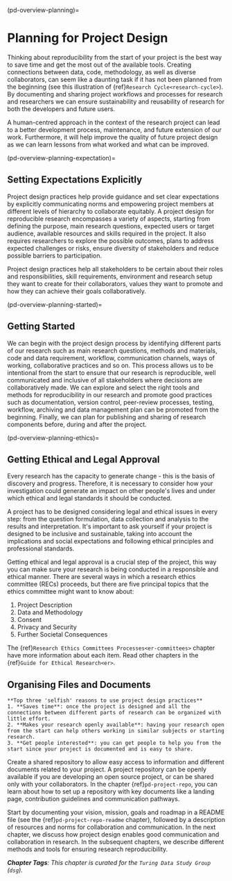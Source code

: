 (pd-overview-planning)=
# Planning for Project Design

Thinking about reproducibility from the start of your project is the best way to save time and get the most out of the available tools.
Creating connections between data, code, methodology, as well as diverse collaborators, can seem like a daunting task if it has not been planned from the beginning (see this illustration of {ref}`Research Cycle<research-cycle>`).
By documenting and sharing project workflows and processes for research and researchers we can ensure sustainability and reusability of research for both the developers and future users.

A human-centred approach in the context of the research project can lead to a better development process, maintenance, and future extension of our work.
Furthermore, it will help improve the quality of future project design as we can learn lessons from what worked and what can be improved.

(pd-overview-planning-expectation)=
## Setting Expectations Explicitly

Project design practices help provide guidance and set clear expectations by explicitly communicating norms and empowering project members at different levels of hierarchy to collaborate equitably.
A project design for reproducible research encompasses a variety of aspects, starting from defining the purpose, main research questions, expected users or target audience, available resources and skills required in the project.
It also requires researchers to explore the possible outcomes, plans to address expected challenges or risks, ensure diversity of stakeholders and reduce possible barriers to participation.

Project design practices help all stakeholders to be certain about their roles and responsibilities, skill requirements, environment and research setup they want to create for their collaborators, values they want to promote and how they can achieve their goals collaboratively.

(pd-overview-planning-started)=
## Getting Started

We can begin with the project design process by identifying different parts of our research such as main research questions, methods and materials, code and data requirement, workflow, communication channels, ways of working, collaborative practices and so on.
This process allows us to be intentional from the start to ensure that our research is reproducible, well communicated and inclusive of all stakeholders where decisions are collaboratively made.
We can explore and select the right tools and methods for reproducibility in our research and promote good practices such as documentation, version control, peer-review processes, testing, workflow, archiving and data management plan can be promoted from the beginning.
Finally, we can plan for publishing and sharing of research components before, during and after the project.

(pd-overview-planning-ethics)=
## Getting Ethical and Legal Approval

Every research has the capacity to generate change - this is the basis of discovery and progress.
Therefore, it is necessary to consider how your investigation could generate an impact on other people's lives and under which ethical and legal standards it should be conducted.

A project has to be designed considering legal and ethical issues in every step: from the question formulation, data collection and analysis to the results and interpretation.
It's important to ask yourself if your project is designed to be inclusive and sustainable, taking into account the implications and social expectations and following ethical principles and professional standards.

Getting ethical and legal approval is a crucial step of the project, this way you can make sure your research is being conducted in a responsible and ethical manner.
There are several ways in which a research ethics committee (RECs) proceeds, but there are five principal topics that the ethics committee might want to know about:

1. Project Description
2. Data and Methodology
3. Consent
4. Privacy and Security
5. Further Societal Consequences

The {ref}`Research Ethics Committees Processes<er-committees>` chapter have more information about each item.
Read other chapters in the {ref}`Guide for Ethical Research<er>`.

## Organising Files and Documents

```{note}
**Top three 'selfish' reasons to use project design practices**
1. **Saves time**: once the project is designed and all the connections between different parts of research can be organized with little effort.
2. **Makes your research openly available**: having your research open from the start can help others working in similar subjects or starting research.
3. **Get people interested**: you can get people to help you from the start since your project is documented and is easy to share.
```

Create a shared repository to allow easy access to information and different documents related to your project.
A project repository can be openly available if you are developing an open source project, or can be shared only with your collaborators.
In the chapter {ref}`pd-project-repo`, you can learn about how to set up a repository with key documents like a landing page, contribution guidelines and communication pathways.

Start by documenting your vision, mission, goals and roadmap in a README file (see the {ref}`pd-project-repo-readme` chapter), followed by a description of resources and norms for collaboration and communication.
In the next chapter, we discuss how project design enables good communication and collaboration in research.
In the subsequent chapters, we describe different methods and tools for ensuring research reproducibility.

***Chapter Tags**: This chapter is curated for the `Turing Data Study Group` (`dsg`).*

